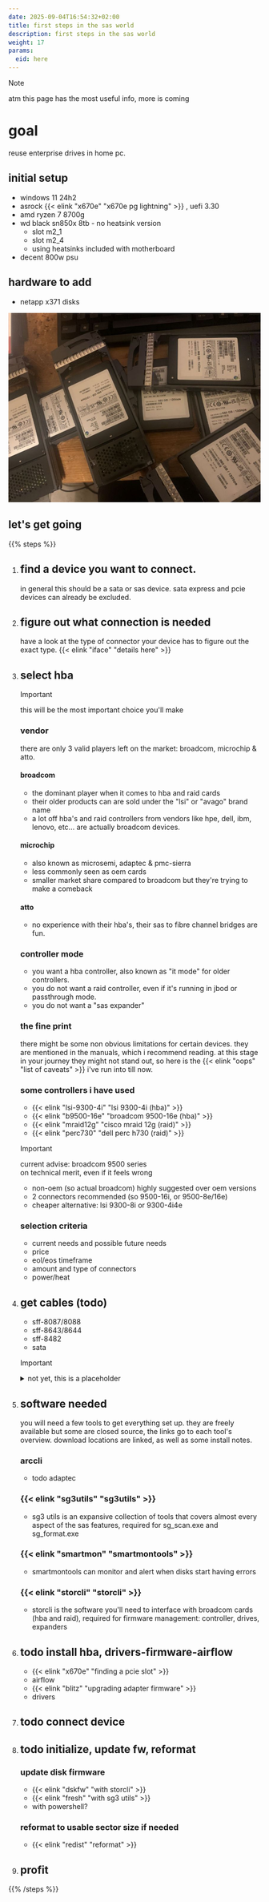 ```yaml
---
date: 2025-09-04T16:54:32+02:00
title: first steps in the sas world
description: first steps in the sas world
weight: 17
params:
  eid: here
---
```

> [!NOTE]
> atm this page has the most useful info, more is coming

# goal

reuse enterprise drives in home pc.

## initial setup
- windows 11 24h2
- asrock {{< elink "x670e" "x670e pg lightning" >}} , uefi 3.30
- amd ryzen 7 8700g
- wd black sn850x 8tb - no heatsink version
  - slot m2_1
  - slot m2_4
  - using heatsinks included with motherboard
- decent 800w psu

## hardware to add
- netapp x371 disks

![](humblebrag.jpg)

## let's get going

{{% steps %}}
1. ## find a device you want to connect.
    in general this should be a sata or sas device. sata express and pcie devices can already be excluded.

1. ## figure out what connection is needed
    have a look at the type of connector your device has to figure out the exact type. {{< elink "iface" "details here" >}}

1. ## select hba
    > [!IMPORTANT]
    > this will be the most important choice you'll make
    ### vendor
    there are only 3 valid players left on the market: broadcom, microchip & atto.
    #### broadcom
    - the dominant player when it comes to hba and raid cards
    - their older products can are sold under the "lsi" or "avago" brand name
    - a lot off hba's and raid controllers from vendors like hpe, dell, ibm, lenovo, etc... are actually broadcom devices.
    #### microchip
    - also known as microsemi, adaptec & pmc-sierra
    - less commonly seen as oem cards
    - smaller market share compared to broadcom but they're trying to make a comeback
    #### atto
    - no experience with their hba's, their sas to fibre channel bridges are fun.
    ### controller mode
    - you want a <span class="att">hba</span> controller, also known as "it mode" for older controllers.
    - you do not want a raid controller, even if it's running in jbod or passthrough mode.
    - you do not want a "sas expander"
    ### the fine print
    there might be some non obvious limitations for certain devices. they are mentioned in the manuals, which i recommend reading. at this stage in your journey they might not stand out, so here is the {{< elink "oops" "list of caveats" >}} i've run into till now.
    ### some controllers i have used
    - {{< elink "lsi-9300-4i" "lsi 9300-4i (hba)" >}}
    - {{< elink "b9500-16e" "broadcom 9500-16e (hba)" >}}
    - {{< elink "mraid12g" "cisco mraid 12g (raid)" >}}
    - {{< elink "perc730" "dell perc h730 (raid)" >}}
    > [!IMPORTANT]
    > current advise: broadcom 9500 series  
    > on technical merit, even if it feels wrong
    - non-oem (so actual broadcom) highly suggested over oem versions
    - 2 connectors recommended (so 9500-16i, or 9500-8e/16e)
    - cheaper alternative: lsi 9300-8i or 9300-4i4e
    ### selection criteria
    - current needs and possible future needs
    - price
    - eol/eos timeframe
    - amount and type of connectors
    - power/heat
1. ## get cables (todo)
    - sff-8087/8088
    - sff-8643/8644
    - sff-8482
    - sata
    > [!IMPORTANT]
    > <details><summary>not yet, this is a placeholder</summary>that's most of the basics covered, feel free to stay but if you want to play along you'll need a hba</details>

1. ## software needed
   you will need a few tools to get everything set up. they are freely available
   but some are closed source, the links go to each tool's overview.
   download locations are linked, as well as some install notes.

   ### arccli
   - todo adaptec
   ### {{< elink "sg3utils" "sg3utils" >}}
   - sg3 utils is an expansive collection of tools that covers almost every aspect of the sas features, required for sg_scan.exe and sg_format.exe
   ### {{< elink "smartmon" "smartmontools" >}}
   - smartmontools can monitor and alert when disks start having errors
   ### {{< elink "storcli" "storcli" >}}
   - storcli is the software you'll need to interface with broadcom cards (hba and raid), required for firmware management: controller, drives, expanders

1. ## todo install hba, drivers-firmware-airflow
    - {{< elink "x670e" "finding a pcie slot" >}}
    - airflow
    - {{< elink "blitz" "upgrading adapter firmware" >}}
    - drivers

1. ## todo connect device

1. ## todo initialize, update fw, reformat

   ### update disk firmware
   - {{< elink "dskfw" "with storcli" >}}
   - {{< elink "fresh" "with sg3 utils" >}}
   - with powershell?
   ### reformat to usable sector size if needed
   - {{< elink "redist" "reformat" >}}

1. ## profit


{{% /steps %}}
